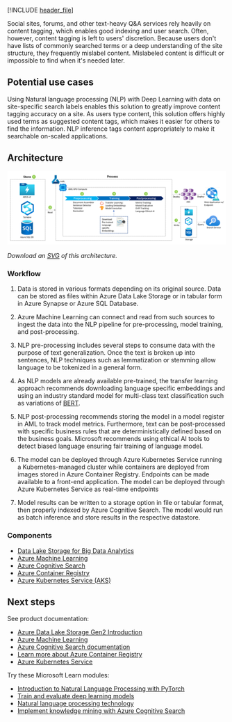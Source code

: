 [!INCLUDE [header_file](../../../includes/sol-idea-header.md)]

Social sites, forums, and other text-heavy Q&A services rely heavily on content tagging, which enables good indexing and user search. Often, however, content tagging is left to users' discretion. Because users don't have lists of commonly searched terms or a deep understanding of the site structure, they frequently mislabel content. Mislabeled content is difficult or impossible to find when it's needed later.

## Potential use cases

Using Natural language processing (NLP) with Deep Learning with data on site-specific search labels enables this solution to greatly improve content tagging accuracy on a site. As users type content, this solution offers highly used terms as suggested content tags, which makes it easier for others to find the information. NLP inference tags content appropriately to make it searchable on-scaled applications.

## Architecture

![Architecture diagram: overview of using Azure Machine Learning to help suggest content tags for websites.](../media/website-content-tag-suggestion-with-deep-learning-and-nlp.png)

*Download an [SVG](../media/website-content-tag-suggestion-with-deep-learning-and-nlp.svg) of this architecture.*

### Workflow

1. Data is stored in various formats depending on its original source. Data can be stored as files within Azure Data Lake Storage or in tabular form in Azure Synapse or Azure SQL Database. 

2. Azure Machine Learning can connect and read from such sources to ingest the data into the NLP pipeline for pre-processing, model training, and post-processing. 

3. NLP pre-processing includes several steps to consume data with the purpose of text generalization. Once the text is broken up into sentences, NLP techniques such as lemmatization or stemming allow language to be tokenized in a general form. 

4. As NLP models are already available pre-trained, the transfer learning approach recommends downloading language specific embeddings and using an industry standard model for multi-class text classification such as variations of [BERT](https://arxiv.org/abs/1810.04805). 

5. NLP post-processing recommends storing the model in a model register in AML to track model metrics. Furthermore, text can be post-processed with specific business rules that are deterministically defined based on the business goals. Microsoft recommends using ethical AI tools to detect biased language ensuring fair training of language model. 

6. The model can be deployed through Azure Kubernetes Service running a Kubernetes-managed cluster while containers are deployed from images stored in Azure Container Registry. Endpoints can be made available to a front-end application. The model can be deployed through Azure Kubernetes Service as real-time endpoints 

7. Model results can be written to a storage option in file or tabular format, then properly indexed by Azure Cognitive Search. The model would run as batch inference and store results in the respective datastore. 

### Components

* [Data Lake Storage for Big Data Analytics](https://azure.microsoft.com/en-us/services/storage/data-lake-storage/)
* [Azure Machine Learning](https://azure.microsoft.com/en-us/services/machine-learning/)
* [Azure Cognitive Search](https://azure.microsoft.com/en-us/services/search/)
* [Azure Container Registry](https://docs.microsoft.com/en-us/azure/container-registry/)
* [Azure Kubernetes Service (AKS)](https://azure.microsoft.com/services/kubernetes-service/)

## Next steps

See product documentation:

* [Azure Data Lake Storage Gen2 Introduction](https://docs.microsoft.com/en-us/azure/storage/blobs/data-lake-storage-introduction/)
* [Azure Machine Learning](/azure/machine-learning)
* [Azure Cognitive Search documentation](https://docs.microsoft.com/en-us/azure/search/)
* [Learn more about Azure Container Registry](/azure/container-registry/container-registry-intro)
* [Azure Kubernetes Service](/azure/aks/intro-kubernetes)

Try these Microsoft Learn modules:

* [Introduction to Natural Language Processing with PyTorch](/learn/modules/intro-natural-language-processing-pytorch/)
* [Train and evaluate deep learning models](/learn/modules/train-evaluate-deep-learn-models/)
* [Natural language processing technology](https://docs.microsoft.com/en-us/azure/architecture/data-guide/technology-choices/natural-language-processing)
* [Implement knowledge mining with Azure Cognitive Search](/learn/paths/implement-knowledge-mining-azure-cognitive-search/)
